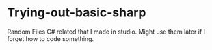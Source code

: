 # Trying-out-basic-sharp

Random Files C# related that I made in studio. Might use them later if I forget how to code something.
